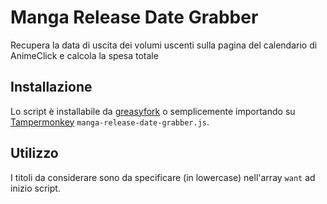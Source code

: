 # Manga Release Date GrabberRecupera la data di uscita dei volumi uscenti sulla pagina del calendario di AnimeClick e calcola la spesa totale## InstallazioneLo script è installabile da [greasyfork](https://greasyfork.org/it/scripts/397162-manga-release-date-grabber)o semplicemente importando su [Tampermonkey](https://www.tampermonkey.net/) ```manga-release-date-grabber.js```.## UtilizzoI titoli da considerare sono da specificare (in lowercase) nell'array ```want``` ad inizio script.